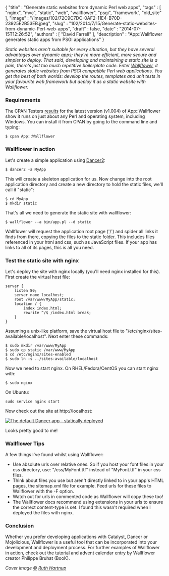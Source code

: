 {
   "title" : "Generate static websites from dynamic Perl web apps",
   "tags" : [
      "nginx",
      "mvc",
      "static",
      "web",
      "wallflower",
      "psgi",
      "framework",
      "old_site"
   ],
   "image" : "/images/102/72C9C7DC-0AF2-11E4-B70D-23925E2B53EB.jpeg",
   "slug" : "102/2014/7/15/Generate-static-websites-from-dynamic-Perl-web-apps",
   "draft" : false,
   "date" : "2014-07-15T12:26:52",
   "authors" : [
      "David Farrell"
   ],
   "description" : "App::Wallflower generates static apps from PSGI applications"
}

*Static websites aren't suitable for every situation, but they have several advantages over dynamic apps; they're more efficient, more secure and simpler to deploy. That said, developing and maintaining a static site is a pain, there's just too much repetitive boilerplate code. Enter [Wallflower](https://metacpan.org/pod/wallflower), it generates static websites from PSGI compatible Perl web applications. You get the best of both worlds: develop the routes, templates and unit tests in your favourite web framework but deploy it as a static website with Wallflower.*

### Requirements

The CPAN Testers [results](http://matrix.cpantesters.org/?dist=App-Wallflower+1.004) for the latest version (v1.004) of App::Wallflower show it runs on just about any Perl and operating system, including Windows. You can install it from CPAN by going to the command line and typing:

``` prettyprint
$ cpan App::Wallflower
```

### Wallflower in action

Let's create a simple application using [Dancer2](https://metacpan.org/pod/Dancer2):

``` prettyprint
$ dancer2 -a MyApp
```

This will create a skeleton application for us. Now change into the root application directory and create a new directory to hold the static files, we'll call it "static":

``` prettyprint
$ cd MyApp
$ mkdir static
```

That's all we need to generate the static site with wallflower:

``` prettyprint
$ wallflower --a bin/app.pl --d static
```

Wallflower will request the application root page ('/') and spider all links it finds from there, copying the files to the static folder. This includes files referenced in your html and css, such as JavaScript files. If your app has links to all of its pages, this is all you need.

### Test the static site with nginx

Let's deploy the site with nginx locally (you'll need nginx installed for this). First create the virtual host file:

``` prettyprint
server {
    listen 80;
    server_name localhost;
    root /var/www/MyApp/static;
    location / {
        index index.html;
        rewrite ^/$ /index.html break;
    }
}
```

Assuming a unix-like platform, save the virtual host file to "/etc/nginx/sites-available/localhost". Next enter these commands:

``` prettyprint
$ sudo mkdir /var/www/MyApp
$ sudo cp static /var/www/MyApp
$ cd /etc/nginx/sites-enabled
$ sudo ln -s ../sites-available/localhost
```

Now we need to start nginx. On RHEL/Fedora/CentOS you can start nginx with:

``` prettyprint
$ sudo nginx
```

On Ubuntu:

``` prettyprint
sudo service nginx start
```

Now check out the site at http://localhost:

[![The default Dancer app - statically deployed](/static/images/102/dancer2_small.png)](/static/images/102/dancer2.png "The default Dancer app - statically deployed")

Looks pretty good to me!

### Wallflower Tips

A few things I've found whilst using Wallflower:

-   Use absolute urls over relative ones. So if you host your font files in your css directory, use: "/css/MyFont.ttf" instead of "MyFont.ttf" in your css files.
-   Think about files you use but aren't directly linked to in your app's HTML pages, the sitemap.xml file for example. Feed urls for these files to Wallflower with the -F option.
-   Watch out for urls in commented code as Wallflower will copy these too!
-   The Wallflower docs recommend using extensions in your urls to ensure the correct content-type is set. I found this wasn't required when I deployed the files with nginx.

### Conclusion

Whether you prefer developing applications with Catalyst, Dancer or Mojolicious, Wallflower is a useful tool that can be incorporated into your development and deployment process. For further examples of Wallflower in action, check out the [tutorial](https://metacpan.org/pod/Wallflower::Tutorial) and advent calendar [entry](http://www.perladvent.org/2012/2012-12-22.html) by Wallflower creator Philippe Bruhat (BooK).

*Cover image [©](http://creativecommons.org/licenses/by/4.0/) [Ruth Hartnup](https://www.flickr.com/photos/ruthanddave/9432335346/in/photolist-9YgULK-6CwkPH-m68vYZ-4P7TsV-4Pc9dL-7UqEXc-8rbEQq-mPFbgf-Hw6fU-2JcQ24-7ZdMJc-5q1xn5-fnvbFu-fpNhu5-bY6j7J-6HC9cQ-7Y666Z-4RGjZ5-c5bJ5A-5Ma2Kx-7UshUJ-buamir-qLy2D-26mzb-nUfKdk-818aoT-4ne9U5-azaNvR-c7Ztsj-sbu9W-4hrgcG-8r8yrv-hdmVrd-a72iqb-4Kebyi-aEpfqd-6cdRLZ-7iqNqm-6XsteA-b8crZZ-ubPgJ-8pBxDZ-6R63RH-6AnSCX-byKj2-8b97G8-d6X7B-dddPtT-6pUqhf-ejhHg3|)*

